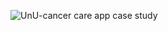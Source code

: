 
![UnU-cancer care app case study](https://user-images.githubusercontent.com/85125898/206868225-6ec6f702-7fde-4f68-82c5-8282908a9032.png)
